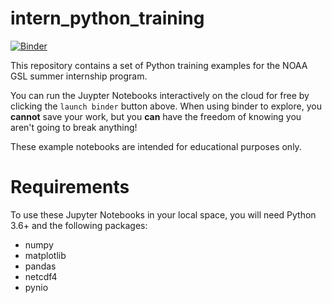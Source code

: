 # intern_python_training

[![Binder](https://mybinder.org/badge_logo.svg)](https://mybinder.org/v2/gh/NOAA-GSL/intern_python_training/HEAD?labpath=PythonTraining.ipynb)

This repository contains a set of Python training examples for the NOAA GSL summer internship program.

You can run the Juypter Notebooks interactively on the cloud for free by clicking the `launch binder` button above. When using binder to explore, you **cannot** save your work, but you **can** have the freedom of knowing you aren't going to break anything! 

These example notebooks are intended for educational purposes only.

# Requirements
To use these Jupyter Notebooks in your local space, you will need Python 3.6+ and the following packages:


* numpy
* matplotlib
* pandas
* netcdf4
* pynio
